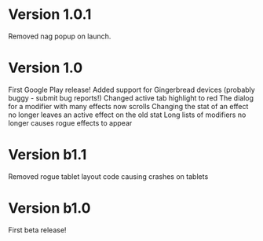 Version 1.0.1
=============
Removed nag popup on launch.

Version 1.0
===========
First Google Play release!
Added support for Gingerbread devices (probably buggy - submit bug reports!)
Changed active tab highlight to red
The dialog for a modifier with many effects now scrolls
Changing the stat of an effect no longer leaves an active effect on the old stat
Long lists of modifiers no longer causes rogue effects to appear

Version b1.1
============
Removed rogue tablet layout code causing crashes on tablets

Version b1.0
============
First beta release!

